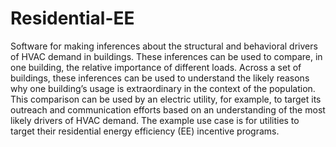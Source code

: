 # Residential-EE
Software for making inferences about the structural and behavioral drivers of
HVAC demand in buildings. These inferences can be used to compare, in one building, the relative
importance of different loads. Across a set of buildings, these inferences can be used to understand the
likely reasons why one building’s usage is extraordinary in the context of the population. This comparison
can be used by an electric utility, for example, to target its outreach and communication efforts based on
an understanding of the most likely drivers of HVAC demand. The example use case is for utilities to
target their residential energy efficiency (EE) incentive programs.
